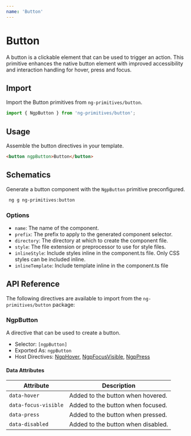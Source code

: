 ```yaml
---
name: 'Button'
---
```


# Button

A button is a clickable element that can be used to trigger an action. This primitive enhances the native button element with improved accessibility and interaction handling for hover, press and focus.

<docs-example name="button"></docs-example>

## Import

Import the Button primitives from `ng-primitives/button`.

```ts
import { NgpButton } from 'ng-primitives/button';
```

## Usage

Assemble the button directives in your template.

```html
<button ngpButton>Button</button>
```

## Schematics

Generate a button component with the `NgpButton` primitive preconfigured.

```bash npm
 ng g ng-primitives:button
```

### Options

- `name`: The name of the component.
- `prefix`: The prefix to apply to the generated component selector.
- `directory`: The directory at which to create the component file.
- `style`: The file extension or preprocessor to use for style files.
- `inlineStyle`: Include styles inline in the component.ts file. Only CSS styles can be included inline.
- `inlineTemplate`: Include template inline in the component.ts file

## API Reference

The following directives are available to import from the `ng-primitives/button` package:

### NgpButton

A directive that can be used to create a button.

- Selector: `[ngpButton]`
- Exported As: `ngpButton`
- Host Directives: [NgpHover](/interactions/hover), [NgpFocusVisible](/interactions/focus-visible), [NgpPress](/interactions/press)

#### Data Attributes

| Attribute            | Description                        |
| -------------------- | ---------------------------------- |
| `data-hover`         | Added to the button when hovered.  |
| `data-focus-visible` | Added to the button when focused.  |
| `data-press`         | Added to the button when pressed.  |
| `data-disabled`      | Added to the button when disabled. |
